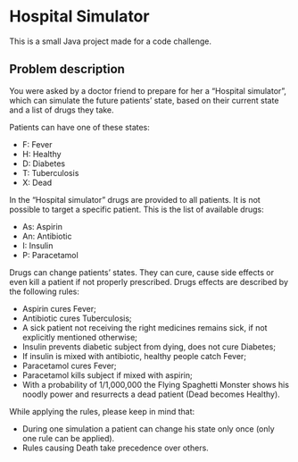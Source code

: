 # Hospital Simulator

This is a small Java project made for a code challenge.

## Problem description

You were asked by a doctor friend to prepare for her a “Hospital simulator”, which can simulate the future patients’ state, based on their current state and a list of drugs they take.

Patients can have one of these states:
- F: Fever
- H: Healthy
- D: Diabetes
- T: Tuberculosis
- X: Dead

In the “Hospital simulator” drugs are provided to all patients. It is not possible to target a specific patient. This is the list of available drugs:
- As: Aspirin
- An: Antibiotic
- I: Insulin
- P: Paracetamol

Drugs can change patients’ states. They can cure, cause side effects or even kill a patient if not properly prescribed.
Drugs effects are described by the following rules:
- Aspirin cures Fever;
- Antibiotic cures Tuberculosis;
- A sick patient not receiving the right medicines remains sick, if not explicitly mentioned otherwise;
- Insulin prevents diabetic subject from dying, does not cure Diabetes;
- If insulin is mixed with antibiotic, healthy people catch Fever;
- Paracetamol cures Fever;
- Paracetamol kills subject if mixed with aspirin;
- With a probability of 1/1,000,000 the Flying Spaghetti Monster shows his noodly power and resurrects a dead patient (Dead becomes Healthy).

While applying the rules, please keep in mind that:
- During one simulation a patient can change his state only once (only one rule can be applied).
- Rules causing Death take precedence over others.